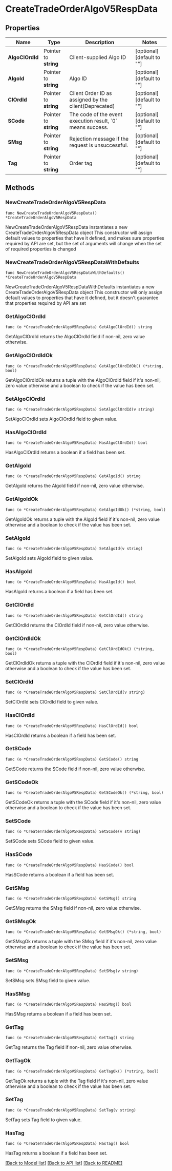 # CreateTradeOrderAlgoV5RespData

## Properties

Name | Type | Description | Notes
------------ | ------------- | ------------- | -------------
**AlgoClOrdId** | Pointer to **string** | Client-supplied Algo ID | [optional] [default to ""]
**AlgoId** | Pointer to **string** | Algo ID | [optional] [default to ""]
**ClOrdId** | Pointer to **string** | Client Order ID as assigned by the client(Deprecated) | [optional] [default to ""]
**SCode** | Pointer to **string** | The code of the event execution result, &#x60;0&#x60; means success. | [optional] [default to ""]
**SMsg** | Pointer to **string** | Rejection message if the request is unsuccessful. | [optional] [default to ""]
**Tag** | Pointer to **string** | Order tag | [optional] [default to ""]

## Methods

### NewCreateTradeOrderAlgoV5RespData

`func NewCreateTradeOrderAlgoV5RespData() *CreateTradeOrderAlgoV5RespData`

NewCreateTradeOrderAlgoV5RespData instantiates a new CreateTradeOrderAlgoV5RespData object
This constructor will assign default values to properties that have it defined,
and makes sure properties required by API are set, but the set of arguments
will change when the set of required properties is changed

### NewCreateTradeOrderAlgoV5RespDataWithDefaults

`func NewCreateTradeOrderAlgoV5RespDataWithDefaults() *CreateTradeOrderAlgoV5RespData`

NewCreateTradeOrderAlgoV5RespDataWithDefaults instantiates a new CreateTradeOrderAlgoV5RespData object
This constructor will only assign default values to properties that have it defined,
but it doesn't guarantee that properties required by API are set

### GetAlgoClOrdId

`func (o *CreateTradeOrderAlgoV5RespData) GetAlgoClOrdId() string`

GetAlgoClOrdId returns the AlgoClOrdId field if non-nil, zero value otherwise.

### GetAlgoClOrdIdOk

`func (o *CreateTradeOrderAlgoV5RespData) GetAlgoClOrdIdOk() (*string, bool)`

GetAlgoClOrdIdOk returns a tuple with the AlgoClOrdId field if it's non-nil, zero value otherwise
and a boolean to check if the value has been set.

### SetAlgoClOrdId

`func (o *CreateTradeOrderAlgoV5RespData) SetAlgoClOrdId(v string)`

SetAlgoClOrdId sets AlgoClOrdId field to given value.

### HasAlgoClOrdId

`func (o *CreateTradeOrderAlgoV5RespData) HasAlgoClOrdId() bool`

HasAlgoClOrdId returns a boolean if a field has been set.

### GetAlgoId

`func (o *CreateTradeOrderAlgoV5RespData) GetAlgoId() string`

GetAlgoId returns the AlgoId field if non-nil, zero value otherwise.

### GetAlgoIdOk

`func (o *CreateTradeOrderAlgoV5RespData) GetAlgoIdOk() (*string, bool)`

GetAlgoIdOk returns a tuple with the AlgoId field if it's non-nil, zero value otherwise
and a boolean to check if the value has been set.

### SetAlgoId

`func (o *CreateTradeOrderAlgoV5RespData) SetAlgoId(v string)`

SetAlgoId sets AlgoId field to given value.

### HasAlgoId

`func (o *CreateTradeOrderAlgoV5RespData) HasAlgoId() bool`

HasAlgoId returns a boolean if a field has been set.

### GetClOrdId

`func (o *CreateTradeOrderAlgoV5RespData) GetClOrdId() string`

GetClOrdId returns the ClOrdId field if non-nil, zero value otherwise.

### GetClOrdIdOk

`func (o *CreateTradeOrderAlgoV5RespData) GetClOrdIdOk() (*string, bool)`

GetClOrdIdOk returns a tuple with the ClOrdId field if it's non-nil, zero value otherwise
and a boolean to check if the value has been set.

### SetClOrdId

`func (o *CreateTradeOrderAlgoV5RespData) SetClOrdId(v string)`

SetClOrdId sets ClOrdId field to given value.

### HasClOrdId

`func (o *CreateTradeOrderAlgoV5RespData) HasClOrdId() bool`

HasClOrdId returns a boolean if a field has been set.

### GetSCode

`func (o *CreateTradeOrderAlgoV5RespData) GetSCode() string`

GetSCode returns the SCode field if non-nil, zero value otherwise.

### GetSCodeOk

`func (o *CreateTradeOrderAlgoV5RespData) GetSCodeOk() (*string, bool)`

GetSCodeOk returns a tuple with the SCode field if it's non-nil, zero value otherwise
and a boolean to check if the value has been set.

### SetSCode

`func (o *CreateTradeOrderAlgoV5RespData) SetSCode(v string)`

SetSCode sets SCode field to given value.

### HasSCode

`func (o *CreateTradeOrderAlgoV5RespData) HasSCode() bool`

HasSCode returns a boolean if a field has been set.

### GetSMsg

`func (o *CreateTradeOrderAlgoV5RespData) GetSMsg() string`

GetSMsg returns the SMsg field if non-nil, zero value otherwise.

### GetSMsgOk

`func (o *CreateTradeOrderAlgoV5RespData) GetSMsgOk() (*string, bool)`

GetSMsgOk returns a tuple with the SMsg field if it's non-nil, zero value otherwise
and a boolean to check if the value has been set.

### SetSMsg

`func (o *CreateTradeOrderAlgoV5RespData) SetSMsg(v string)`

SetSMsg sets SMsg field to given value.

### HasSMsg

`func (o *CreateTradeOrderAlgoV5RespData) HasSMsg() bool`

HasSMsg returns a boolean if a field has been set.

### GetTag

`func (o *CreateTradeOrderAlgoV5RespData) GetTag() string`

GetTag returns the Tag field if non-nil, zero value otherwise.

### GetTagOk

`func (o *CreateTradeOrderAlgoV5RespData) GetTagOk() (*string, bool)`

GetTagOk returns a tuple with the Tag field if it's non-nil, zero value otherwise
and a boolean to check if the value has been set.

### SetTag

`func (o *CreateTradeOrderAlgoV5RespData) SetTag(v string)`

SetTag sets Tag field to given value.

### HasTag

`func (o *CreateTradeOrderAlgoV5RespData) HasTag() bool`

HasTag returns a boolean if a field has been set.


[[Back to Model list]](../README.md#documentation-for-models) [[Back to API list]](../README.md#documentation-for-api-endpoints) [[Back to README]](../README.md)


